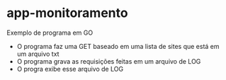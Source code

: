 # app-monitoramento

Exemplo de programa em GO 

* O programa faz uma GET baseado em uma lista de sites que está em um arquivo txt
* O programa grava as requisições feitas em um arquivo de LOG
* O progra exibe esse arquivo de LOG
